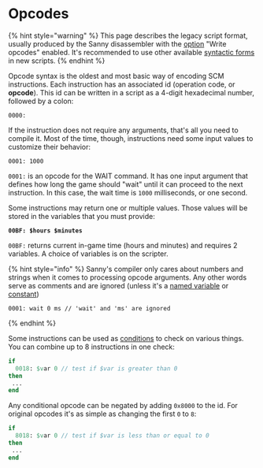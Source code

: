 # Opcodes

{% hint style="warning" %}
This page describes the legacy script format, usually produced by the Sanny disassembler with the [option](../../editor/options/general.md#write-opcodes) "Write opcodes" enabled. It's recommended to use other available [syntactic forms](./) in new scripts.
{% endhint %}

Opcode syntax is the oldest and most basic way of encoding SCM instructions. Each instruction has an associated id (operation code, or **opcode**). This id can be written in a script as a 4-digit hexadecimal number, followed by a colon:

```
0000:
```

If the instruction does not require any arguments, that's all you need to compile it. Most of the time, though, instructions need some input values to customize their behavior:

```
0001: 1000
```

`0001:` is an opcode for the WAIT command. It has one input argument that defines how long the game should "wait" until it can proceed to the next instruction. In this case, the wait time is `1000` milliseconds, or one second.

Some instructions may return one or multiple values. Those values will be stored in the variables that you must provide:

<pre><code><strong>00BF: $hours $minutes
</strong></code></pre>

`00BF:` returns current in-game time (hours and minutes) and requires 2 variables. A choice of variables is on the scripter.

{% hint style="info" %}
Sanny's compiler only cares about numbers and strings when it comes to processing opcode arguments. Any other words serve as comments and are ignored (unless it's a [named variable](../data-types/variables.md#shorter-form-of-declaration) or [constant](../data-types/constants.md))

```
0001: wait 0 ms // 'wait' and 'ms' are ignored
```
{% endhint %}

Some instructions can be used as [conditions](../control-flow/conditions.md) to check on various things. You can combine up to 8 instructions in one check:

```pascal
if
  0018: $var 0 // test if $var is greater than 0
then
 ...
end
```

Any conditional opcode can be negated by adding `0x8000` to the id. For original opcodes it's as simple as changing the first `0` to `8`:

```pascal
if
  8018: $var 0 // test if $var is less than or equal to 0
then
 ...
end
```

